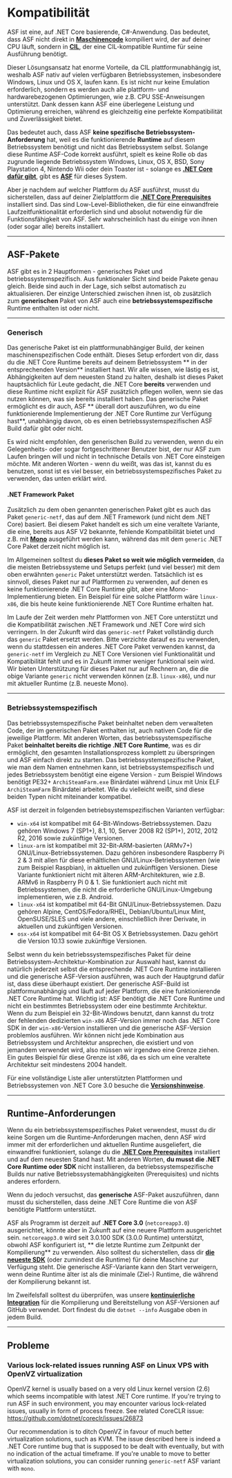 # Kompatibilität

ASF ist eine, auf .NET Core basierende, C#-Anwendung. Das bedeutet, dass ASF nicht direkt in **[Maschinencode](https://en.wikipedia.org/wiki/Machine_code)** kompiliert wird, der auf deiner CPU läuft, sondern in **[CIL](https://en.wikipedia.org/wiki/Common_Intermediate_Language)**, der eine CIL-kompatible Runtime für seine Ausführung benötigt.

Dieser Lösungsansatz hat enorme Vorteile, da CIL plattformunabhängig ist, weshalb ASF nativ auf vielen verfügbaren Betriebssystemen, insbesondere Windows, Linux und OS X, laufen kann. Es ist nicht nur keine Emulation erforderlich, sondern es werden auch alle plattform- und hardwarebezogenen Optimierungen, wie z.B. CPU SSE-Anweisungen unterstützt. Dank dessen kann ASF eine überlegene Leistung und Optimierung erreichen, während es gleichzeitig eine perfekte Kompatibilität und Zuverlässigkeit bietet.

Das bedeutet auch, dass ASF **keine spezifische Betriebssystem-Anforderung** hat, weil es die funktionierende **Runtime** auf diesem Betriebssystem benötigt und nicht das Betriebssystem selbst. Solange diese Runtime ASF-Code korrekt ausführt, spielt es keine Rolle ob das zugrunde liegende Betriebssystem Windows, Linux, OS X, BSD, Sony Playstation 4, Nintendo Wii oder dein Toaster ist - solange es **[.NET Core dafür gibt](https://github.com/dotnet/core-setup#daily-builds)**, gibt es **[ASF](https://github.com/JustArchiNET/ArchiSteamFarm/releases/latest)** für dieses System.

Aber je nachdem auf welcher Plattform du ASF ausführst, musst du sicherstellen, dass auf deiner Zielplattform die **[.NET Core Prerequisites](https://github.com/dotnet/core/blob/master/Documentation/prereqs.md)** installiert sind. Das sind Low-Level-Bibliotheken, die für eine einwandfreie Laufzeitfunktionalität erforderlich sind und absolut notwendig für die Funktionsfähigkeit von ASF. Sehr wahrscheinlich hast du einige von ihnen (oder sogar alle) bereits installiert.

* * *

## ASF-Pakete

ASF gibt es in 2 Hauptformen - generisches Paket und betriebssystemspezifisch. Aus funktionaler Sicht sind beide Pakete genau gleich. Beide sind auch in der Lage, sich selbst automatisch zu aktualisieren. Der einzige Unterschied zwischen ihnen ist, ob zusätzlich zum **generischen** Paket von ASF auch eine **betriebssystemspezifische** Runtime enthalten ist oder nicht.

* * *

### Generisch

Das generische Paket ist ein plattformunabhängiger Build, der keinen maschinenspezifischen Code enthält. Dieses Setup erfordert von dir, dass du die .NET Core Runtime bereits auf deinem Betriebssystem ** in der entsprechenden Version** installiert hast. Wir alle wissen, wie lästig es ist, Abhängigkeiten auf dem neuesten Stand zu halten, deshalb ist dieses Paket hauptsächlich für Leute gedacht, die .NET Core **bereits** verwenden und diese Runtime nicht explizit für ASF zusätzlich pflegen wollen, wenn sie das nutzen können, was sie bereits installiert haben. Das generische Paket ermöglicht es dir auch, ASF ** überall dort auszuführen, wo du eine funktionierende Implementierung der .NET Core Runtime zur Verfügung hast**, unabhängig davon, ob es einen betriebssystemspezifischen ASF Build dafür gibt oder nicht.

Es wird nicht empfohlen, den generischen Build zu verwenden, wenn du ein Gelegenheits- oder sogar fortgeschrittener Benutzer bist, der nur ASF zum Laufen bringen will und nicht in technische Details von .NET Core einsteigen möchte. Mit anderen Worten - wenn du weißt, was das ist, kannst du es benutzen, sonst ist es viel besser, ein betriebssystemspezifisches Paket zu verwenden, das unten erklärt wird.

#### .NET Framework Paket

Zusätzlich zu dem oben genannten generischen Paket gibt es auch das Paket `generic-netf`, das auf dem .NET Framework (und nicht dem .NET Core) basiert. Bei diesem Paket handelt es sich um eine veraltete Variante, die eine, bereits aus ASF V2 bekannte, fehlende Kompatibilität bietet und z.B. mit **[Mono](https://www.mono-project.com)** ausgeführt werden kann, während das mit dem `generic` .NET Core Paket derzeit nicht möglich ist.

Im Allgemeinen solltest du **dieses Paket so weit wie möglich vermeiden**, da die meisten Betriebssysteme und Setups perfekt (und viel besser) mit dem oben erwähnten ` generic ` Paket unterstützt werden. Tatsächlich ist es sinnvoll, dieses Paket nur auf Plattformen zu verwenden, auf denen es keine funktionierende .NET Core Runtime gibt, aber eine Mono-Implementierung bieten. Ein Beispiel für eine solche Plattform wäre `linux-x86`, die bis heute keine funktionierende .NET Core Runtime erhalten hat.

Im Laufe der Zeit werden mehr Plattformen von .NET Core unterstützt und die Kompatibilität zwischen .NET Framework und .NET Core wird sich verringern. In der Zukunft wird das `generic-netf` Paket vollständig durch das `generic` Paket ersetzt werden. Bitte verzichte darauf es zu verwenden, wenn du stattdessen ein anderes .NET Core Paket verwenden kannst, da `generic-netf` im Vergleich zu .NET Core Versionen viel Funktionalität und Kompatibilität fehlt und es in Zukunft immer weniger funktional sein wird. Wir bieten Unterstützung für dieses Paket nur auf Rechnern an, die die obige Variante `generic` nicht verwenden können (z.B. `linux-x86`), und nur mit aktueller Runtime (z.B. neueste Mono).

* * *

### Betriebssystemspezifisch

Das betriebssystemspezifische Paket beinhaltet neben dem verwalteten Code, der im generischen Paket enthalten ist, auch nativen Code für die jeweilige Plattform. Mit anderen Worten, das betriebssystemspezifische Paket **beinhaltet bereits die richtige .NET Core Runtime**, was es dir ermöglicht, den gesamten Installationsprozess komplett zu überspringen und ASF einfach direkt zu starten. Das betriebssystemspezifische Paket, wie man dem Namen entnehmen kann, ist betriebssystemspezifisch und jedes Betriebssystem benötigt eine eigene Version - zum Beispiel Windows benötigt PE32+ `ArchiSteamFarm.exe` Binärdatei während Linux mit Unix ELF `ArchiSteamFarm` Binärdatei arbeitet. Wie du vielleicht weißt, sind diese beiden Typen nicht miteinander kompatibel.

ASF ist derzeit in folgenden betriebsystemspezifischen Varianten verfügbar:

- `win-x64` ist kompatibel mit 64-Bit-Windows-Betriebssystemen. Dazu gehören Windows 7 (SP1+), 8.1, 10, Server 2008 R2 (SP1+), 2012, 2012 R2, 2016 sowie zukünftige Versionen.
- `linux-arm` ist kompatibel mit 32-Bit-ARM-basierten (ARMv7+) GNU/Linux-Betriebssystemen. Dazu gehören insbesondere Raspberry Pi 2 & 3 mit allen für diese erhältlichen GNU/Linux-Betriebssystemen (wie zum Beispiel Raspbian), in aktuellen und zukünftigen Versionen. Diese Variante funktioniert nicht mit älteren ARM-Architekturen, wie z.B. ARMv6 in Raspberry Pi 0 & 1. Sie funktioniert auch nicht mit Betriebssystemen, die nicht die erforderliche GNU/Linux-Umgebung implementieren, wie z.B. Android.
- `linux-x64` ist kompatibel mit 64-Bit GNU/Linux-Betriebssystemen. Dazu gehören Alpine, CentOS/Fedora/RHEL, Debian/Ubuntu/Linux Mint, OpenSUSE/SLES und viele andere, einschließlich ihrer Derivate, in aktuellen und zukünftigen Versionen.
- `osx-x64` ist kompatibel mit 64-Bit OS X Betriebssystemen. Dazu gehört die Version 10.13 sowie zukünftige Versionen.

Selbst wenn du kein betriebssystemspezifisches Paket für deine Betriebssystem-Architektur-Kombination zur Auswahl hast, kannst du natürlich jederzeit selbst die entsprechende .NET Core Runtime installieren und die generische ASF-Version ausführen, was auch der Hauptgrund dafür ist, dass diese überhaupt existiert. Der generische ASF-Build ist plattformunabhängig und läuft auf jeder Plattform, die eine funktionierende .NET Core Runtime hat. Wichtig ist: ASF benötigt die .NET Core Runtime und nicht ein bestimmtes Betriebssystem oder eine bestimmte Architektur. Wenn du zum Beispiel ein 32-Bit-Windows benutzt, dann kannst du trotz der fehlenden dedizierten `win-x86` ASF-Version immer noch das .NET Core SDK in der `win-x86`-Version installieren und die generische ASF-Version problemlos ausführen. Wir können nicht jede Kombination aus Betriebssystem und Architektur ansprechen, die existiert und von jemandem verwendet wird, also müssen wir irgendwo eine Grenze ziehen. Ein gutes Beispiel für diese Grenze ist x86, da es sich um eine veraltete Architektur seit mindestens 2004 handelt.

Für eine vollständige Liste aller unterstützten Plattformen und Betriebssystemen von .NET Core 3.0 besuche die **[Versionshinweise](https://github.com/dotnet/core/blob/master/release-notes/3.0/3.0-supported-os.md)**.

* * *

## Runtime-Anforderungen

Wenn du ein betriebssystemspezifisches Paket verwendest, musst du dir keine Sorgen um die Runtime-Anforderungen machen, denn ASF wird immer mit der erforderlichen und aktuellen Runtime ausgeliefert, die einwandfrei funktioniert, solange du die **[.NET Core Prerequisites](https://github.com/dotnet/core/blob/master/Documentation/prereqs.md)** installiert und auf dem neuesten Stand hast. Mit anderen Worten, **du musst die .NET Core Runtime oder SDK** nicht installieren, da betriebssystemspezifische Builds nur native Betriebssystemabhängigkeiten (Prerequisites) und nichts anderes erfordern.

Wenn du jedoch versuchst, das **generische** ASF-Paket auszuführen, dann musst du sicherstellen, dass deine .NET Core Runtime die von ASF benötigte Plattform unterstützt.

ASF als Programm ist derzeit auf **.NET Core 3.0** (`netcoreapp3.0`) ausgerichtet, könnte aber in Zukunft auf eine neuere Plattform ausgerichtet sein. `netcoreapp3.0` wird seit 3.0.100 SDK (3.0.0 Runtime) unterstützt, obwohl ASF konfiguriert ist, ** die letzte Runtime zum Zeitpunkt der Kompilierung** zu verwenden. Also solltest du sicherstellen, dass dir **[die neueste SDK](https://dotnet.microsoft.com/download)** (oder zumindest die Runtime) für deine Maschine zur Verfügung steht. Die generische ASF-Variante kann den Start verweigern, wenn deine Runtime älter ist als die minimale (Ziel-) Runtime, die während der Kompilierung bekannt ist.

Im Zweifelsfall solltest du überprüfen, was unsere **[kontinuierliche Integration](https://ci.appveyor.com/project/JustArchi/ArchiSteamFarm)** für die Kompilierung und Bereitstellung von ASF-Versionen auf GitHub verwendet. Dort findest du die `dotnet --info` Ausgabe oben in jedem Build.

* * *

## Probleme

### Various lock-related issues running ASF on Linux VPS with OpenVZ virtualization

OpenVZ kernel is usually based on a very old Linux kernel version (2.6) which seems incompatible with latest .NET Core runtime. If you're trying to run ASF in such environment, you may encounter various lock-related issues, usually in form of process freeze. See related CoreCLR issue: https://github.com/dotnet/coreclr/issues/26873

Our recommendation is to ditch OpenVZ in favour of much better virtualization solutions, such as KVM. The issue described here is indeed a .NET Core runtime bug that is supposed to be dealt with eventually, but with no indication of the actual timeframe. If you're unable to move to better virtualization solutions, you can consider running `generic-netf` ASF variant with `mono`.